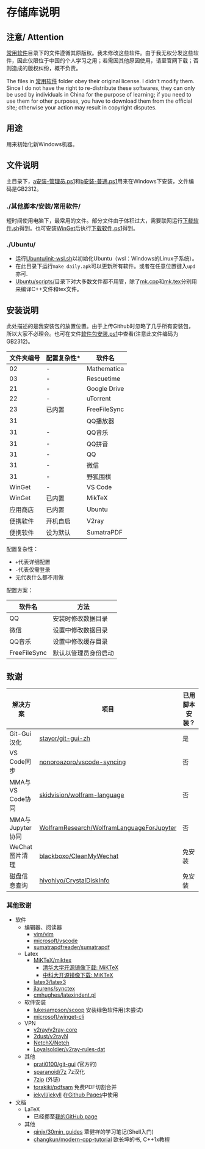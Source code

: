 # 存储库说明

## 注意/ Attention

[常用软件](其他脚本/安装/常用软件/)目录下的文件遵循其原版权。我未修改这些软件。由于我无权分发这些软件，因此仅限位于中国的个人学习之用；若需因其他原因使用，请至官网下载；否则造成的版权纠纷，概不负责。

The files in [常用软件](其他脚本/安装/常用软件/) folder obey their original license. I didn't modify them. Since I do not have the right to re-distribute these softwares, they can only be used by individuals in China for the purpose of learning; if you need to use them for other purposes, you have to download them from the official site; otherwise your action may result in copyright disputes.

## 用途

用来初始化新Windows机器。

## 文件说明

主目录下，[a安装-管理员.ps1](a安装-管理员.ps1)和[b安装-普通.ps1](b安装-普通.ps1)用来在Windows下安装，文件编码是GB2312。

### ./其他脚本/安装/常用软件/

短时间使用电脑下，最常用的文件。部分文件由于体积过大，需要联网运行[下载软件.sh](其他脚本/安装/常用软件/下载软件.sh)得到。也可安装[WinGet](https://github.com/microsoft/winget-cli/releases/latest)后执行[下载软件.ps1](其他脚本/安装/常用软件/下载软件.ps1)得到。

### ./Ubuntu/

* 运行[Ubuntu/init-wsl.sh](Ubuntu/init-wsl.sh)以初始化Ubuntu（wsl：Windows的Linux子系统）。
* 在此目录下运行`make daily.apk`可以更新所有软件。或者在任意位置键入`upd`亦可.
* [Ubuntu/scripts/](Ubuntu/scripts/)目录下对大多数文件都不用管，除了[mk.cpp](Ubuntu/scripts/mk.cpp)和[mk.tex](Ubuntu/scripts/mk.tex)分别用来编译C++文件和tex文件。

## 安装说明

此处描述的是我安装包的放置位置。由于上传Github时忽略了几乎所有安装包，所以大家不必理会。也可在文件[软件包安装.ps1](其他脚本/安装/软件包安装.ps1)中查看(注意此文件编码为GB2312)。

| 文件夹编号 | 配置复杂性* | 软件名       |
| - | - | -  |
| 02         | -           | Mathematica  |
| 03         | -           | Rescuetime   |
| 21         | -           | Google Drive |
| 22         | -           | uTorrent     |
| 23         | 已内置      | FreeFileSync |
| 31         |             | QQ播放器     |
| 31         | -           | QQ音乐       |
| 31         | -           | QQ拼音       |
| 31         | -           | QQ           |
| 31         | -           | 微信         |
| 31         | -           | 野狐围棋     |
| WinGet     | -           | VS Code      |
| WinGet     | 已内置      | MikTeX       |
| 应用商店   | 已内置       | Ubuntu       |
| 便携软件   | 开机自启    | V2ray        |
| 便携软件   | 设为默认    | SumatraPDF   |

配置复杂性：

* `+`代表详细配置
* `-`代表仅需登录
* 无代表什么都不用做

配置方案：

| 软件名 | 方法 |
| - | - |
| QQ | 安装时修改数据目录 |
| 微信 | 设置中修改数据目录 |
| QQ音乐 | 设置中修改缓存目录 |
| FreeFileSync | 默认以管理员身份启动 |

## 致谢

| 解决方案 | 项目 | 已用脚本安装？ |
| - | - | - |
| Git-Gui汉化 | [stayor/git-gui-zh](https://github.com/stayor/git-gui-zh) | 是 |
| VS Code同步 | [nonoroazoro/vscode-syncing](https://github.com/nonoroazoro/vscode-syncing) | 否 |
| MMA与VS Code协同 | [skidvision/wolfram-language](https://github.com/skidvision/wolfram-language) | 否 |
| MMA与Jupyter协同 | [WolframResearch/WolframLanguageForJupyter](https://github.com/WolframResearch/WolframLanguageForJupyter) | 否 |
| WeChat图片清理 | [blackboxo/CleanMyWechat](https://github.com/blackboxo/CleanMyWechat) | 免安装 |
| 磁盘信息查询 | [hiyohiyo/CrystalDiskInfo](https://github.com/hiyohiyo/CrystalDiskInfo) | 免安装 |

### 其他致谢

* 软件
  * 编辑器、阅读器
    * [vim/vim](https://github.com/vim/vim)
    * [microsoft/vscode](https://github.com/microsoft/vscode)
    * [sumatrapdfreader/sumatrapdf](https://github.com/sumatrapdfreader/sumatrapdf)
  * Latex
    * [MiKTeX/miktex](https://github.com/MiKTeX/miktex)
      * [清华大学开源镜像下载: MiKTeX](https://mirrors.tuna.tsinghua.edu.cn/CTAN/systems/win32/miktex/setup/)
      * [中科大开源镜像下载: MiKTeX](http://mirrors.ustc.edu.cn/CTAN/systems/win32/miktex/setup/)
    * [latex3/latex3](https://github.com/latex3/latex3)
    * [jlaurens/synctex](https://github.com/jlaurens/synctex)
    * [cmhughes/latexindent.pl](https://github.com/cmhughes/latexindent.pl)
  * 软件安装
    * [lukesampson/scoop](https://github.com/lukesampson/scoop) 安装绿色软件用(未尝试)
    * [microsoft/winget-cli](https://github.com/microsoft/winget-cli)
  * VPN
    * [v2ray/v2ray-core](https://github.com/v2ray/v2ray-core)
    * [2dust/v2rayN](https://github.com/2dust/v2rayN)
    * [NetchX/Netch](https://github.com/NetchX/Netch)
    * [Loyalsoldier/v2ray-rules-dat](https://github.com/Loyalsoldier/v2ray-rules-dat)
  * 其他
    * [prati0100/git-gui](https://github.com/prati0100/git-gui) (官方的)
    * [sparanoid/7z](https://github.com/sparanoid/7z) 7z汉化
    * [7zip](https://www.7-zip.org/) (外链)
    * [torakiki/pdfsam](https://github.com/torakiki/pdfsam) 免费PDF切割合并
    * [jekyll/jekyll](https://github.com/jekyll/jekyll) 在[Github Pages](https://docs.github.com/cn/github/working-with-github-pages)中使用
* 文档
  * LaTeX
    * 已经挪至[我的GitHub page](https://qiancy98.github.io/programming/programming-others/2020/08/05/%E7%BD%91%E9%A1%B5%E9%93%BE%E6%8E%A5%E9%9B%86%E5%90%88.html)
  * 其他
    * [qinjx/30min_guides](https://github.com/qinjx/30min_guides) 覃健祥的学习笔记(Shell入门)
    * [changkun/modern-cpp-tutorial](https://github.com/changkun/modern-cpp-tutorial) 欧长坤的书, C++1x教程
